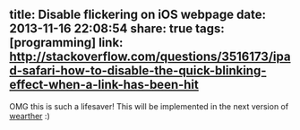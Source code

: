 title: Disable flickering on iOS webpage
date: 2013-11-16 22:08:54
share: true
tags: [programming]
link: http://stackoverflow.com/questions/3516173/ipad-safari-how-to-disable-the-quick-blinking-effect-when-a-link-has-been-hit
---
OMG this is such a lifesaver! This will be implemented in the next version of [wearther][] :)

[wearther]:http://wearther.cc/
